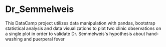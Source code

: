 # Dr_Semmelweis
This DataCamp project utilizes data manipulation with pandas, bootstrap statistical analysis and data visualizations to plot two clinic observations on a single plot in order to validate Dr. Semmelweis's hypothesis about hand-washing and puerperal fever
